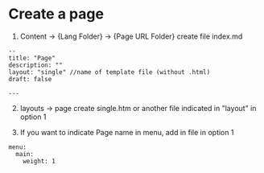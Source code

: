 # Create a page

1. Content -> {Lang Folder} -> {Page URL Folder} create file index.md

```
--
title: "Page"
description: ""
layout: "single" //name of template file (without .html)
draft: false

---
```

2. layouts -> page create single.htm or another file indicated in "layout" in option 1

3. If you want to indicate Page name in menu, add in file in option 1

```
menu:
  main:
    weight: 1
```

